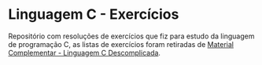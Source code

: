 # Linguagem C - Exercícios

Repositório com resoluções de exercícios que fiz para estudo da linguagem de programação C, as listas de exercícios foram retiradas de [Material Complementar - Linguagem C Descomplicada](https://programacaodescomplicada.wordpress.com/complementar/).